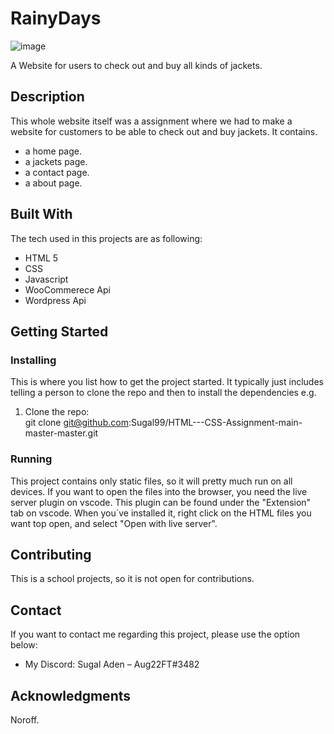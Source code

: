 
# RainyDays

![image](https://raw.githubusercontent.com/Sugal99/php-crud-api/master/RainyDays_Logo%201.png)

A Website for users to check out and buy all kinds of jackets.

## Description

This whole website itself was a assignment where we had to make a website for customers to be able to check out and buy jackets. It contains.

- a home page.
- a jackets page.
- a contact page.
- a about page.


## Built With

The tech used in this projects are as following:
- HTML 5
- CSS
- Javascript
- WooCommerece Api
- Wordpress Api



## Getting Started

### Installing

This is where you list how to get the project started. It typically just includes telling a person to clone the repo and then to install the dependencies e.g.

1. Clone the repo:   
git clone git@github.com:Sugal99/HTML---CSS-Assignment-main-master-master.git


### Running

This project contains only static files, so it will pretty much run on all devices. If you want to open the files into the browser, you need the live server plugin on vscode. This plugin can be found under the "Extension" tab on vscode. When you´ve installed it, right click on the HTML files you want top open, and select "Open with live server".

## Contributing

This is a school projects, so it is not open for contributions.

## Contact

If you want to contact me regarding this project, please use the option below:

* My Discord: Sugal Aden – Aug22FT#3482


## Acknowledgments

Noroff.
